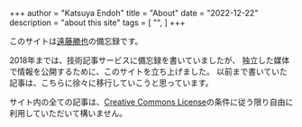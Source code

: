 +++
author = "Katsuya Endoh"
title = "About"
date = "2022-12-22"
description = "about this site"
tags = [
    "",
]
+++

このサイトは[遠藤勝也](https://enkatsu.org/ja/project/)の備忘録です。

2018年までは、技術記事サービスに備忘録を書いていましたが、
独立した媒体で情報を公開するために、このサイトを立ち上げました。
以前まで書いていた記事は、こちらに徐々に移行していこうと思っています。

サイト内の全ての記事は、[Creative Commons License](https://creativecommons.org/licenses/by/4.0/)の条件に従う限り自由に利用していただいて構いません。
